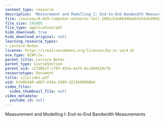 ```yaml
---
content_type: resource
description: 'Measurement and Modelling I: End-to-End Bandwidth Measurements'
file: /courses/6-829-computer-networks-fall-2002/b3e86d40a6b7e54a5d89d213b98008bd_L11slides.pdf
file_size: 141455
file_type: application/pdf
hide_download: true
hide_download_original: null
learning_resource_types:
- Lecture Notes
license: https://creativecommons.org/licenses/by-nc-sa/4.0/
ocw_type: OCWFile
parent_title: Lecture Notes
parent_type: CourseSection
parent_uid: c27d8b1f-c797-455a-4af5-0ccbb0124cfb
resourcetype: Document
title: L11slides.pdf
uid: b3e86d40-a6b7-e54a-5d89-d213b98008bd
video_files:
  video_thumbnail_file: null
video_metadata:
  youtube_id: null
---
```

Measurement and Modelling I: End-to-End Bandwidth Measurements